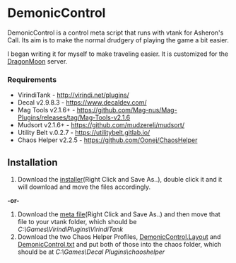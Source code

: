 # DemonicControl
DemonicControl is a control meta script that runs with vtank for Asheron's Call. Its aim is to make the normal drudgery of playing the game a bit easier.

I began writing it for myself to make traveling easier. It is customized for the [DragonMoon](http://discord.gg/dragonmoon) server.

### Requirements
- VirindiTank - http://virindi.net/plugins/
- Decal v2.9.8.3 - https://www.decaldev.com/
- Mag Tools v2.1.6+ - https://github.com/Mag-nus/Mag-Plugins/releases/tag/Mag-Tools-v2.1.6
- Mudsort v2.1.6+ - https://github.com/mudzereli/mudsort/
- Utility Belt v.0.2.7 - https://utilitybelt.gitlab.io/
- Chaos Helper v2.2.5 - https://github.com/Oonej/ChaosHelper
## Installation
1. Download the [installer](https://github.com/RonGeorge/DemonicControl/blob/main/installer/DemonicInstaller.bat)(Right Click and Save As..), double click it and it will download and move the files accordingly.

**-or-**

1. Download the [meta file]( https://raw.githubusercontent.com/RonGeorge/DemonicControl/main/DemonicControl.met )(Right Click and Save As..) and then move that file to your vtank folder, which should be *C:\Games\VirindiPlugins\VirindiTank*
2. Download the two Chaos Helper Profiles, [DemonicControl.Layout](https://raw.githubusercontent.com/RonGeorge/DemonicControl/main/source/DemonicControl.Layout) and [DemonicControl.txt](https://raw.githubusercontent.com/RonGeorge/DemonicControl/main/source/DemonicControl.txt) and put both of those into the chaos folder, which should be at *C:\Games\Decal Plugins\chaoshelper*
